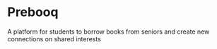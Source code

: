 # Prebooq
A platform for students to borrow books from seniors and create new connections on shared interests
